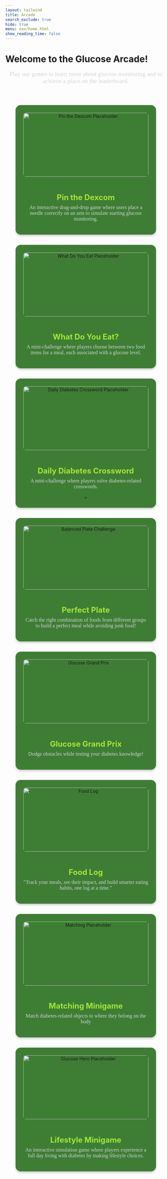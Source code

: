 ```yaml
---
layout: tailwind
title: Arcade
search_exclude: true
hide: true
menu: nav/home.html
show_reading_time: false
---
```

<link href="https://fonts.googleapis.com/css?family=Oxygen+Mono" rel="stylesheet">
<style>
    p {
        font-family: 'Oxygen Mono';
        font-size: 1.2rem;
        color: #d1d5db;
        text-align: center;
        margin-top: 0.5rem;
    }
    .games-grid {
        display: grid;
        grid-template-columns: repeat(auto-fit, minmax(250px, 1fr));
        gap: 2rem;
        padding: 2rem;
        max-width: 1200px;
        margin: 2rem auto;
    }
    .game-box {
        background-color: #3e7e34; /* Green background for game boxes */
        border-radius: 1rem;
        padding: 1.5rem;
        text-align: center;
        box-shadow: 0 4px 6px rgba(0, 0, 0, 0.2);
        transition: transform 0.3s, box-shadow 0.3s;
    }
    .game-box:hover {
        transform: scale(1.05);
        box-shadow: 0 6px 10px rgba(0, 0, 0, 0.3);
    }
    .game-box img {
        width: 100%;
        height: 200px;
        text-align: center;
        object-fit: cover;
        border-radius: 0.5rem;
        margin-bottom: 1rem;
    }
    .game-box h2 {
        font-size: 1.5rem;
        color: #a3e635;
        margin-bottom: 0.5rem;
    }
    .game-box p {
        font-size: 1rem;
        color: #d1d5db;
    }
    a {
        text-decoration: none;
        color: inherit;
    }
</style>
<html>
    <h1 class="text-5xl font-bold text-center mt-16 drop-shadow-lg">Welcome to the Glucose Arcade!</h1>
    <p class="subtitle">
        Play our games to learn more about glucose monitoring and to achieve a place on the leaderboard.
    </p>
    <div class="games-grid">
        <!-- Game 1 -->
        <a href="{{site.baseurl}}/test2/" class="game-box">
            <img src="{{site.baseurl}}/images/ui-images/pin_dexcom.png" alt="Pin the Dexcom Placeholder">
            <h2>Pin the Dexcom</h2>
            <p>
                An interactive drag-and-drop game where users place a needle correctly on an arm to simulate starting glucose monitoring.
            </p>
        </a>
        <!-- Game 2 -->
        <a href="{{site.baseurl}}/foodchoice/" class="game-box">
            <img src="{{site.baseurl}}/images/ui-images/green-apple2.png" alt="What Do You Eat Placeholder">
            <h2>What Do You Eat?</h2>
            <p>
                A mini-challenge where players choose between two food items for a meal, each associated with a glucose level.
            </p>
        </a>
        <!-- Game 3 -->
        <a href="{{site.baseurl}}/crossword" class="game-box">
            <img src="{{site.baseurl}}/images/ui-images/dexcom_crossword.png" alt="Daily Diabetes Crossword Placeholder">
            <h2>Daily Diabetes Crossword</h2>
            <p>
                A mini-challenge where players solve diabetes-related crosswords.
            </p>
        <!-- Game 4 -->>
        <a href="{{site.baseurl}}/glucoserush/" class="game-box">
            <img src="{{site.baseurl}}/images/healthyplate.jpeg" alt="Balanced Plate Challenge">
            <h2>Perfect Plate</h2>
            <p>
                Catch the right combination of foods from different groups to build a perfect meal while avoiding junk food!
            </p>
        </a>
        <!-- Game 5 -->
        <a href="{{site.baseurl}}/grandprix/" class="game-box">
            <img src="{{site.baseurl}}/images/grandprix/default.png" alt="Glucose Grand Prix">
            <h2>Glucose Grand Prix</h2>
            <p>
                Dodge obstacles while testing your diabetes knowledge!
            </p>
        </a>
        <!-- Game 6 -->
        <a href="{{site.baseurl}}/foodlog/" class="game-box">
            <img src="{{site.baseurl}}/images/foodlog.png" alt="Food Log">
            <h2>Food Log</h2>
            <p>
               "Track your meals, see their impact, and build smarter eating habits, one log at a time."
            </p>
        </a>
        <!-- Game 7 -->
        <a href="{{site.baseurl}}/matching/" class="game-box">
            <img src="{{site.baseurl}}/images/matching.png" alt="Matching Placeholder">
            <h2>Matching Minigame</h2>
            <p>
                Match diabetes-related objects to where they belong on the body
            </p>
        </a>
        <!-- Game 8 -->
        <a href="{{site.baseurl}}/Dexcom-lifestyle-minigame/" class="game-box">
            <img src="{{site.baseurl}}/images/ui-images/lifestyle-icon.jpg" alt="Glucose Hero Placeholder">
            <h2>Lifestyle Minigame</h2>
            <p>
                An interactive simulation game where players experience a full day living with diabetes by making lifestyle choices.
            </p>
        </a>